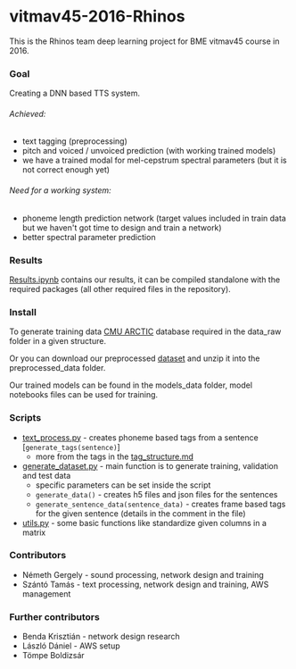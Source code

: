 # vitmav45-2016-Rhinos

This is the Rhinos team deep learning project for BME vitmav45 course in 2016.

### Goal
Creating a DNN based TTS system.

###### Achieved:
* text tagging (preprocessing)
* pitch and voiced / unvoiced prediction (with working trained models)
* we have a trained modal for mel-cepstrum spectral parameters (but it is not correct enough yet)

###### Need for a working system:
* phoneme length prediction network (target values included in train data but we haven't got time to design and train a network)
* better spectral parameter prediction

### Results
[Results.ipynb](https://github.com/BME-SmartLab-Education/vitmav45-2016-Rhinos/blob/master/Results.ipynb) contains our results, it can be compiled standalone with the required packages (all other required files in the repository).

### Install

To generate training data [CMU ARCTIC](http://festvox.org/cmu_arctic/) database required in the data_raw folder in a given structure.

Or you can download our preprocessed [dataset](https://s3-us-west-2.amazonaws.com/rhinos-datasets/dataset_5.zip) and unzip it into the preprocessed_data folder.

Our trained models can be found in the models_data folder, model notebooks files can be used for training.

### Scripts

* [text_process.py](https://github.com/BME-SmartLab-Education/vitmav45-2016-Rhinos/blob/master/text_process.py) - creates phoneme based tags from a sentence [```generate_tags(sentence)```]
  * more from the tags in the [tag_structure.md](https://github.com/BME-SmartLab-Education/vitmav45-2016-Rhinos/blob/master/tag_structure.md)
* [generate_dataset.py](https://github.com/BME-SmartLab-Education/vitmav45-2016-Rhinos/blob/master/generate_dataset.py) - main function is to generate training, validation and test data
  * specific parameters can be set inside the script
  * ```generate_data()``` - creates h5 files and json files for the sentences
  * ```generate_sentence_data(sentence_data)``` - creates frame based tags for the given sentence (details in the comment in the file)
* [utils.py](https://github.com/BME-SmartLab-Education/vitmav45-2016-Rhinos/blob/master/utils.py) - some basic functions like standardize given columns in a matrix

### Contributors
* Németh Gergely - sound processing, network design and training
* Szántó Tamás - text processing, network design and training, AWS management

### Further contributors
* Benda Krisztián - network design research
* László Dániel - AWS setup
* Tömpe Boldizsár
